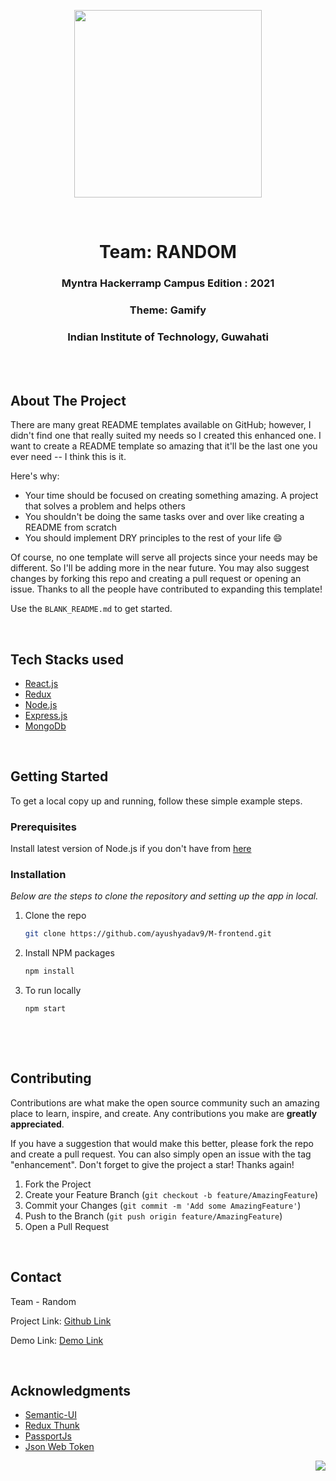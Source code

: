 <div id="top"></div>
<!-- PROJECT LOGO -->
<p align="center">
  <img width="300px" src="https://myntrascmuistatic.myntassets.com/partner-assets/unity/img/myntra-icon.png">
</p>
<br />
<div align="center">
    <h1>Team: RANDOM</H1>
    <H3>Myntra Hackerramp Campus Edition : 2021 </h3>
    <h3> Theme: Gamify</h3>
    <h3> Indian Institute of Technology, Guwahati </h3>
</div>

<br/>

<br/>


<!-- ABOUT THE PROJECT -->

## About The Project


There are many great README templates available on GitHub; however, I didn't find one that really suited my needs so I created this enhanced one. I want to create a README template so amazing that it'll be the last one you ever need -- I think this is it.

Here's why:
* Your time should be focused on creating something amazing. A project that solves a problem and helps others
* You shouldn't be doing the same tasks over and over like creating a README from scratch
* You should implement DRY principles to the rest of your life :smile:

Of course, no one template will serve all projects since your needs may be different. So I'll be adding more in the near future. You may also suggest changes by forking this repo and creating a pull request or opening an issue. Thanks to all the people have contributed to expanding this template!

Use the `BLANK_README.md` to get started.

<p align="right"><br/></p>

## Tech Stacks used


* [React.js](https://reactjs.org/)
* [Redux](https://redux.js.org/)
* [Node.js](https://nodejs.org/)
* [Express.js](https://expressjs.com/)
* [MongoDb](https://www.mongodb.com/)
  

<p align="right"><br/></p>


<!-- GETTING STARTED -->
## Getting Started

To get a local copy up and running, follow these simple example steps.

### Prerequisites
Install latest version of Node.js if you don't have from   [here](https://nodejs.org/dist/v16.13.0/node-v16.13.0-x64.msi)

### Installation

_Below are the steps to clone the repository and  setting up the app in local._


1. Clone the repo
   ```sh
   git clone https://github.com/ayushyadav9/M-frontend.git
   ```
2. Install NPM packages
   ```sh
   npm install
   ```
3. To run locally 
   ```js
   npm start
   ```

<p align="right"><br/></p>



<p align="right"><br/></p>



<!-- CONTRIBUTING -->
## Contributing

Contributions are what make the open source community such an amazing place to learn, inspire, and create. Any contributions you make are **greatly appreciated**.

If you have a suggestion that would make this better, please fork the repo and create a pull request. You can also simply open an issue with the tag "enhancement".
Don't forget to give the project a star! Thanks again!

1. Fork the Project
2. Create your Feature Branch (`git checkout -b feature/AmazingFeature`)
3. Commit your Changes (`git commit -m 'Add some AmazingFeature'`)
4. Push to the Branch (`git push origin feature/AmazingFeature`)
5. Open a Pull Request

<p align="right"><br/></p>




<!-- CONTACT -->
## Contact

Team - Random

Project Link: [Github Link](https://github.com/ayushyadav9/M-frontend)

Demo Link: [Demo Link](https://m-frontend.netlify.app/)

<p align="right"><br/></p>



<!-- ACKNOWLEDGMENTS -->
## Acknowledgments

* [Semantic-UI](https://semantic-ui.com/)
* [Redux Thunk](https://github.com/reduxjs/redux-thunk)
* [PassportJs](http://www.passportjs.org/)
* [Json Web Token](https://jwt.io/)

<p align="right"><a href="#top"><img src="https://img.icons8.com/external-kiranshastry-gradient-kiranshastry/64/000000/external-up-arrow-alignment-and-tools-kiranshastry-gradient-kiranshastry.png"/></a></p>

